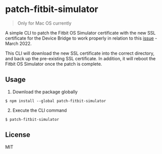 # patch-fitbit-simulator
> Only for Mac OS currently

A simple CLI to patch the Fitbit OS Simulator certificate with the new SSL certificate for the Device Bridge to work properly in relation to this [issue](https://community.fitbit.com/t5/SDK-Development/Simulator-SSL-Problem/td-p/5002720/page/2) - March 2022.


This CLI will download the new SSL certificate into the correct directory, and back up the pre-existing SSL certificate. In addition, it will reboot the Fitbit OS Simulator once the patch is complete.


## Usage

1. Download the package globally
```
$ npm install --global patch-fitbit-simulator
```
2. Execute the CLI command
```
$ patch-fitbit-simulator
```

## License
MIT
